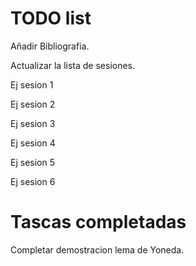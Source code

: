# TODO list

Añadir Bibliografia.

Actualizar la lista de sesiones.

Ej sesion 1

Ej sesion 2

Ej sesion 3

Ej sesion 4

Ej sesion 5

Ej sesion 6


# Tascas completadas

Completar demostracion lema de Yoneda.
